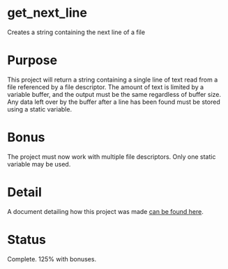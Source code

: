 # get_next_line
Creates a string containing the next line of a file

# Purpose
This project will return a string containing a single line of text read from a file referenced by a file descriptor. The amount of text is limited by a variable buffer, and the output must be the same regardless of buffer size.
Any data left over by the buffer after a line has been found must be stored using a static variable.
# Bonus
The project must now work with multiple file descriptors. Only one static variable may be used.

# Detail

A document detailing how this project was made [can be found here](https://docs.google.com/document/d/1FvutHQDDMnCi16twcXkbLkOR-8jWBPc_b36hGDBtXk4/edit?usp=sharing).

# Status

Complete. 125% with bonuses.

